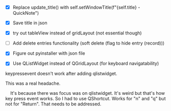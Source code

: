 
- [x] Replace update_title() with self.setWindowTitle(f"{self.title} - QuickNote")

- [x] Save title in json

- [x] try out tableView instead of gridLayout (not essential though)

- [ ] Add delete entries functionality (soft delete (flag to hide entry (record)))

- [x] Figure out pyinstaller with json file

- [x] Use QListWidget instead of QGridLayout (for keyboard navigatability)

keypressevent doesn't work after adding qlistwidget. 

This was a real headache.

    It's because there was focus was on qlistwidget. It's weird but that's how key press event works. So I had to use QShortcut. Works for "n" and "q" but not for "Return". That needs to be addressed.